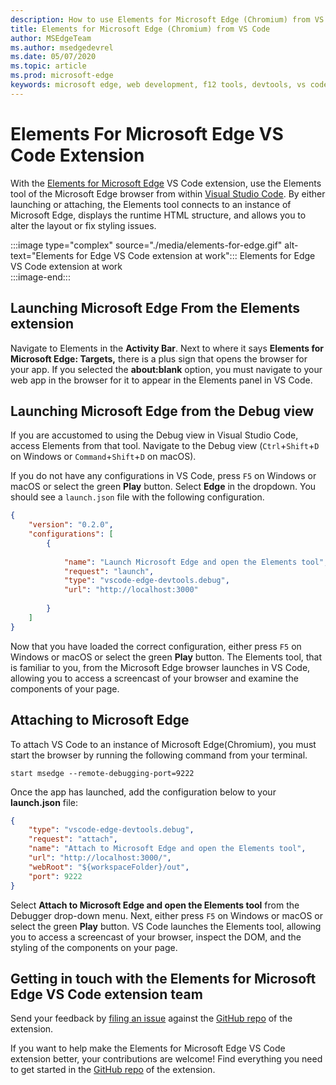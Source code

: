 ```yaml
---
description: How to use Elements for Microsoft Edge (Chromium) from VS Code
title: Elements for Microsoft Edge (Chromium) from VS Code
author: MSEdgeTeam
ms.author: msedgedevrel
ms.date: 05/07/2020
ms.topic: article
ms.prod: microsoft-edge
keywords: microsoft edge, web development, f12 tools, devtools, vs code, visual studio code, elements
---
```


# Elements For Microsoft Edge VS Code Extension  

With the [Elements for Microsoft Edge][VisualstudioMarketplaceElementsMicrosoftEdgeChromium] VS Code extension, use the Elements tool of the Microsoft Edge browser from within [Visual Studio Code][VisualstudioCode].  By either launching or attaching, the Elements tool connects to an instance of Microsoft Edge, displays the runtime HTML structure, and allows you to alter the layout or fix styling issues.  

:::image type="complex" source="./media/elements-for-edge.gif" alt-text="Elements for Edge VS Code extension at work":::
   Elements for Edge VS Code extension at work  
:::image-end:::

<!--![Elements for Edge VS Code extension at work][ImageGifElementsEdge]  -->  

## Launching Microsoft Edge From the Elements extension  

Navigate to Elements in the **Activity Bar**.  Next to where it says **Elements for Microsoft Edge: Targets,** there is a plus sign that opens the browser for your app.  If you selected the **about:blank** option, you must navigate to your web app in the browser for it to appear in the Elements panel in VS Code.  

## Launching Microsoft Edge from the Debug view  

If you are accustomed to using the Debug view in Visual Studio Code, access Elements from that tool.  Navigate to the Debug view \(`Ctrl`+`Shift`+`D` on Windows or `Command`+`Shift`+`D` on macOS\).  

If you do not have any configurations in VS Code, press `F5` on Windows or macOS or select the green **Play** button. Select **Edge** in the dropdown. You should see a `launch.json` file with the following configuration.  

```json
{
    "version": "0.2.0",
    "configurations": [
        {
            
            "name": "Launch Microsoft Edge and open the Elements tool",
            "request": "launch",
            "type": "vscode-edge-devtools.debug",
            "url": "http://localhost:3000"
        
        }
    ]
}
```  

Now that you have loaded the correct configuration, either press `F5` on Windows or macOS or select the green **Play** button. The Elements tool, that is familiar to you, from the Microsoft Edge browser launches in VS Code, allowing you to access a screencast of your browser and examine the components of your page.  

## Attaching to Microsoft Edge  

To attach VS Code to an instance of Microsoft Edge\(Chromium\), you must start the browser by running the following command from your terminal.  

`start msedge --remote-debugging-port=9222`  

Once the app has launched, add the configuration below to your **launch.json** file:  

```json
{
    "type": "vscode-edge-devtools.debug",
    "request": "attach",
    "name": "Attach to Microsoft Edge and open the Elements tool",
    "url": "http://localhost:3000/",
    "webRoot": "${workspaceFolder}/out",
    "port": 9222
}
```  

Select **Attach to Microsoft Edge and open the Elements tool** from the Debugger drop-down menu.  Next, either press `F5` on Windows or macOS or select the green **Play** button.  VS Code launches the Elements tool, allowing you to access a screencast of your browser, inspect the DOM, and the styling of the components on your page.  

## Getting in touch with the Elements for Microsoft Edge VS Code extension team  

Send your feedback by [filing an issue][GithubMicrosoftVscodeEdgeDevtoolsNewIssue] against the [GitHub repo][GithubMicrosoftVscodeEdgeDevtools] of the extension.  

If you want to help make the Elements for Microsoft Edge VS Code extension better, your contributions are welcome!  Find everything you need to get started in the [GitHub repo][GithubMicrosoftVscodeEdgeDevtools] of the extension.  

<!-- image links -->  

<!--[ImageGifElementsEdge]: ./media/elements-for-edge.gif "Elements for Edge VS Code extension in action"  -->  
[ImagePngElementsEdge]: ./media/elements-for-edge.png "Elements for Edge VS Code extension in action"  

<!--links -->  

[VscodeElementsEdge]: ./elements-for-edge.md "Elements For Microsoft Edge VS Code Extension | Microsoft Docs"  

[VisualstudioCode]: https://code.visualstudio.com "Visual Studio Code"  
[VisualStudioCodeDocs]: https://code.visualstudio.com/Docs "Documentation | Visual Studio Code"   

[GithubMicrosoftVscodeEdgeDevtools]: https://github.com/Microsoft/vscode-edge-devtools "microsoft/vscode-edge-devtools | GitHub"  
[GithubMicrosoftVscodeEdgeDevtoolsNewIssue]: https://github.com/Microsoft/vscode-edge-devtools/issues/new "New Issue - microsoft/vscode-edge-devtools | GitHub"

[VisualstudioMarketplaceElementsMicrosoftEdgeChromium]: https://marketplace.visualstudio.com/items?itemName=ms-edgedevtools.vscode-edge-devtools "Elements for Microsoft Edge (Chromium) | Visual Studio Marketplace"  
